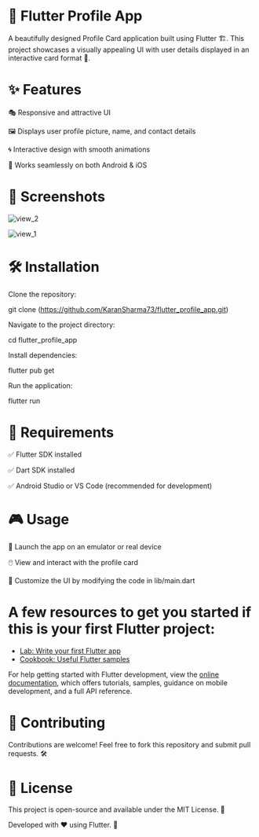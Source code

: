 # 🚀 Flutter Profile App

A beautifully designed Profile Card application built using Flutter 🏗️. This project showcases a visually appealing UI with user details displayed in an interactive card format 🎨.

# ✨ Features

🎭 Responsive and attractive UI

🖼️ Displays user profile picture, name, and contact details

🌀 Interactive design with smooth animations

📱 Works seamlessly on both Android & iOS

# 📸 Screenshots

 ![view_2](https://github.com/user-attachments/assets/e75de7e8-e6fe-43d0-bfec-c8fb3f2de9d4)

 
![view_1](https://github.com/user-attachments/assets/644f1588-c282-4257-a5c9-1764f35c36b6)


# 🛠 Installation

Clone the repository:

git clone (https://github.com/KaranSharma73/flutter_profile_app.git)

Navigate to the project directory:

cd flutter_profile_app

Install dependencies:

flutter pub get

Run the application:

flutter run

# 🔧 Requirements

✅ Flutter SDK installed

✅ Dart SDK installed

✅ Android Studio or VS Code (recommended for development)

# 🎮 Usage

🚀 Launch the app on an emulator or real device

🖱️ View and interact with the profile card

🎨 Customize the UI by modifying the code in lib/main.dart


# A few resources to get you started if this is your first Flutter project:

- [Lab: Write your first Flutter app](https://docs.flutter.dev/get-started/codelab)
- [Cookbook: Useful Flutter samples](https://docs.flutter.dev/cookbook)

For help getting started with Flutter development, view the
[online documentation](https://docs.flutter.dev/), which offers tutorials,
samples, guidance on mobile development, and a full API reference.

# 🤝 Contributing

Contributions are welcome! Feel free to fork this repository and submit pull requests. 🛠️

# 📜 License

This project is open-source and available under the MIT License. 📝

Developed with ❤️ using Flutter. 🚀





